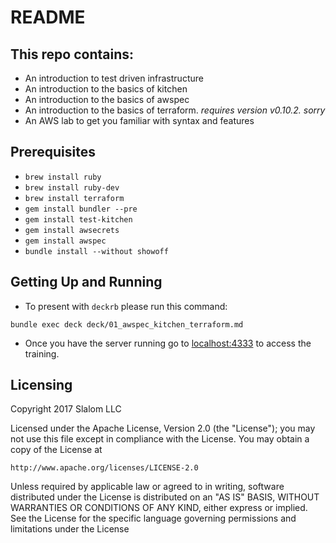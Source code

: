 # README #

## This repo contains:
- An introduction to test driven infrastructure
- An introduction to the basics of kitchen
- An introduction to the basics of awspec
- An introduction to the basics of terraform. *requires version v0.10.2. sorry*
- An AWS lab to get you familiar with syntax and features

## Prerequisites
- `brew install ruby`
- `brew install ruby-dev`
- `brew install terraform`
- `gem install bundler --pre`
- `gem install test-kitchen`
- `gem install awsecrets`
- `gem install awspec`
- `bundle install --without showoff`

## Getting Up and Running
- To present with `deckrb` please run this command:

```
bundle exec deck deck/01_awspec_kitchen_terraform.md
```

- Once you have the server running go to [localhost:4333](http://localhost:4333) to access the training.

Licensing
---------
Copyright 2017 Slalom LLC

Licensed under the Apache License, Version 2.0 (the "License");
you may not use this file except in compliance with the License.
You may obtain a copy of the License at

    http://www.apache.org/licenses/LICENSE-2.0

Unless required by applicable law or agreed to in writing, software
distributed under the License is distributed on an "AS IS" BASIS,
WITHOUT WARRANTIES OR CONDITIONS OF ANY KIND, either express or implied.
See the License for the specific language governing permissions and
limitations under the License
